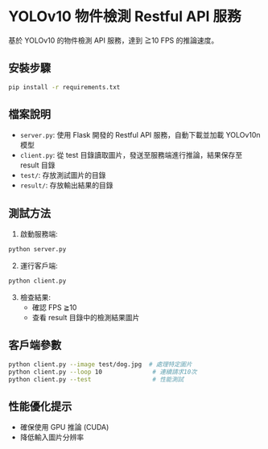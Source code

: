 # YOLOv10 物件檢測 Restful API 服務

基於 YOLOv10 的物件檢測 API 服務，達到 ≧10 FPS 的推論速度。

## 安裝步驟

```bash
pip install -r requirements.txt

```

## 檔案說明

- `server.py`: 使用 Flask 開發的 Restful API 服務，自動下載並加載 YOLOv10n 模型
- `client.py`: 從 test 目錄讀取圖片，發送至服務端進行推論，結果保存至 result 目錄
- `test/`: 存放測試圖片的目錄
- `result/`: 存放輸出結果的目錄

## 測試方法

1. 啟動服務端:
```bash
python server.py
```

2. 運行客戶端:
```bash
python client.py
```

3. 檢查結果:
   - 確認 FPS ≧10
   - 查看 result 目錄中的檢測結果圖片

## 客戶端參數

```bash
python client.py --image test/dog.jpg  # 處理特定圖片
python client.py --loop 10              # 連續請求10次
python client.py --test                 # 性能測試
```

## 性能優化提示

- 確保使用 GPU 推論 (CUDA)
- 降低輸入圖片分辨率
